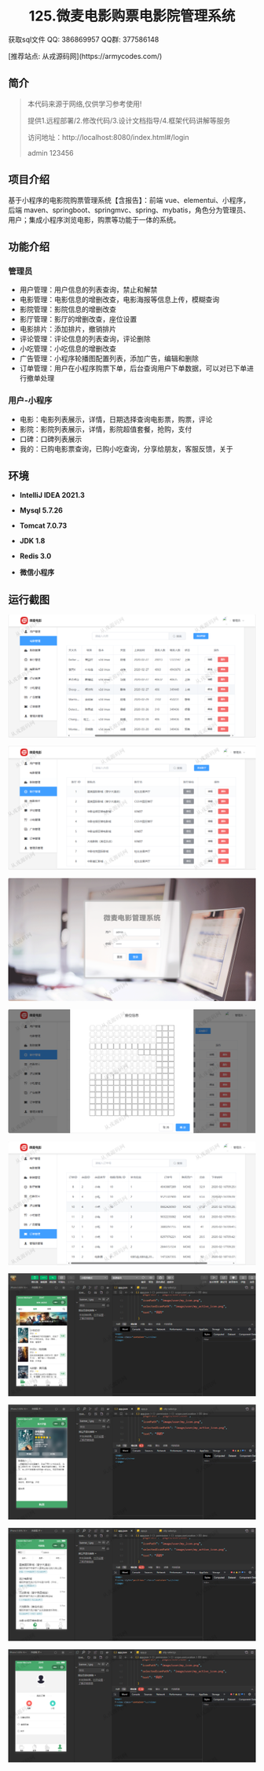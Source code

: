 <p><h1 align="center">125.微麦电影购票电影院管理系统</h1></p>

<p> 获取sql文件 QQ: 386869957 QQ群: 377586148 </p>
<p> [推荐站点: 从戎源码网](https://armycodes.com/) </p>

## 简介

> 本代码来源于网络,仅供学习参考使用!
>
> 提供1.远程部署/2.修改代码/3.设计文档指导/4.框架代码讲解等服务
> 
> 访问地址：http://localhost:8080/index.html#/login
> 
> admin 123456
> 
> 

## 项目介绍
基于小程序的电影院购票管理系统【含报告】：前端 vue、elementui、小程序，后端 maven、springboot、springmvc、spring、mybatis，角色分为管理员、用户；集成小程序浏览电影，购票等功能于一体的系统。

## 功能介绍

### 管理员

- 用户管理：用户信息的列表查询，禁止和解禁
- 电影管理：电影信息的增删改查，电影海报等信息上传，模糊查询
- 影院管理：影院信息的增删改查
- 影厅管理：影厅的增删改查，座位设置
- 电影排片：添加排片，撤销排片
- 评论管理：评论信息的列表查询，评论删除
- 小吃管理：小吃信息的增删改查
- 广告管理：小程序轮播图配置列表，添加广告，编辑和删除
- 订单管理：用户在小程序购票下单，后台查询用户下单数据，可以对已下单进行撤单处理

### 用户-小程序

- 电影：电影列表展示，详情，日期选择查询电影票，购票，评论
- 影院：影院列表展示，详情，影院超值套餐，抢购，支付
- 口碑：口碑列表展示
- 我的：已购电影票查询，已购小吃查询，分享给朋友，客服反馈，关于

## 环境

- <b>IntelliJ IDEA 2021.3</b>

- <b>Mysql 5.7.26</b>

- <b>Tomcat 7.0.73</b>

- <b>JDK 1.8</b>

- <b>Redis 3.0</b>

- <b>微信小程序</b>

## 运行截图
![](screenshot/1.png)

![](screenshot/2.png)

![](screenshot/3.png)

![](screenshot/4.png)

![](screenshot/5.png)

![](screenshot/6.png)

![](screenshot/7.png)

![](screenshot/8.png)

![](screenshot/9.png)